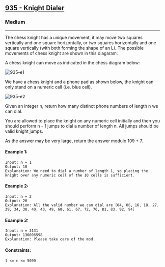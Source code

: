 [935 - Knight Dialer](https://leetcode.com/problems/knight-dialer/?envType=daily-question&envId=2023-11-27)
---------------------------------------------------------------------------------------------------------------------------------------------

### Medium
---------------------------------------------------------------------------------------------------------------------------------------------

The chess knight has a unique movement, it may move two squares vertically and one square horizontally, or two squares horizontally and one square vertically (with both forming the shape of an L). The possible movements of chess knight are shown in this diagaram:

A chess knight can move as indicated in the chess diagram below:

![935-e1 ](https://github.com/chandrikabijore/LeetCode-solutions/assets/93921178/be11c040-ce8f-40c2-a163-44198ec8e23b)

We have a chess knight and a phone pad as shown below, the knight can only stand on a numeric cell (i.e. blue cell).

![935-e2](https://github.com/chandrikabijore/LeetCode-solutions/assets/93921178/0191a8ba-6eae-4368-a88b-f56915585f87)

Given an integer n, return how many distinct phone numbers of length n we can dial.

You are allowed to place the knight on any numeric cell initially and then you should perform n - 1 jumps to dial a number of length n. All jumps should be valid knight jumps.

As the answer may be very large, return the answer modulo 109 + 7.

#### Example 1:
```
Input: n = 1
Output: 10
Explanation: We need to dial a number of length 1, so placing the knight over any numeric cell of the 10 cells is sufficient.
```
#### Example 2:
```
Input: n = 2
Output: 20
Explanation: All the valid number we can dial are [04, 06, 16, 18, 27, 29, 34, 38, 40, 43, 49, 60, 61, 67, 72, 76, 81, 83, 92, 94]
```
#### Example 3:
```
Input: n = 3131
Output: 136006598
Explanation: Please take care of the mod.
```
#### Constraints:
```
1 <= n <= 5000
```
